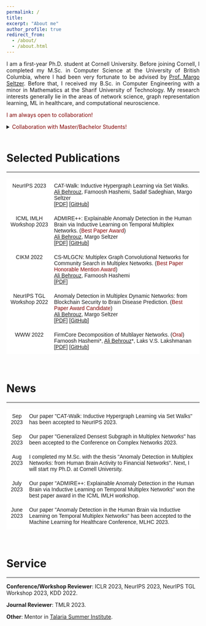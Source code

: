 ```yaml
---
permalink: /
title: 
excerpt: "About me"
author_profile: true
redirect_from: 
  - /about/
  - /about.html
---
```


<p align="justify">
I am a first-year Ph.D. student at Cornell University. Before joining Cornell, I completed my M.Sc. in Computer Science at the University of British Columbia, where I had been very fortunate to be advised by <a href="https://www.seltzer.com/margo/">Prof. Margo Seltzer</a>. Before that, I received my B.Sc. in Computer Engineering with a minor in Mathematics at the Sharif University of Technology. My research interests generally lie in the areas of network science, graph representation learning, ML in healthcare, and computational neuroscience. 
</p>
  
<span style="color:#800000;">I am always open to collaboration!</span>


    
<details>
  <summary> <span style="color:#800000;">Collaboration with Master/Bachelor Students!</span> </summary>
  I would be happy to collaborate with Master/Bachelor students who would like to work on graph learning, ML in healthcare, and/or network science. I also have some projects in these areas that we can discuss.
</details>

<br>
  
  
# Selected Publications

---

<style type="text/css">
.tg  {border-collapse:collapse;border-spacing:0;}
.tg td{border-color:black;border-style:solid;border-width:1px;font-family:Arial, sans-serif;font-size:14px; overflow:hidden;padding:10px 5px;word-break:normal;}
.tg th{border-color:black;border-style:solid;border-width:1px;font-family:Arial, sans-serif;font-size:14px; font-weight:normal;overflow:hidden;padding:10px 5px;word-break:normal;}
.tg .tg-oe15{background-color:#ffffff;border-color:#ffffff;text-align:left;vertical-align:top}
.tg .tg-wk8r{background-color:#ffffff;border-color:#ffffff;text-align:center;vertical-align:top}
</style>

<table class="tg">
<thead>
  <tr>
    <th class="tg-wk8r">NeurIPS 2023</th>
    <th class="tg-oe15">CAT-Walk: Inductive Hypergraph Learning via Set Walks.  <br><u>Ali Behrouz</u>, Farnoosh Hashemi, Sadaf Sadeghian, Margo Seltzer <br> [<a href="https://arxiv.org/pdf/2306.11147.pdf">PDF</a>] [<a href="https://github.com/ubc-systopia/CATWalk">GitHub</a>] </th>
  </tr>
</thead>
<tbody>
   <tr>
    <td class="tg-wk8r">ICML IMLH Workshop 2023</td>
    <td class="tg-oe15">ADMIRE++: Explainable Anomaly Detection in the Human Brain via Inductive Learning on Temporal Multiplex Networks. (<span style="color:#800000;">Best Paper Award</span>) <br><u>Ali Behrouz</u>, Margo Seltzer <br> [<a href="https://openreview.net/pdf?id=t4H8acYudJ">PDF</a>] [<a href="https://github.com/ubc-systopia/ADMIRE">GitHub</a>] </td>
  </tr>
  <tr>
    <td class="tg-wk8r">CIKM 2022</td>
    <td class="tg-oe15">CS-MLGCN: Multiplex Graph Convolutional Networks for Community Search in Multiplex Networks. (<span style="color:#800000;">Best Paper Honorable Mention Award</span>) <br><u>Ali Behrouz</u>, Farnoosh Hashemi <br> [<a href="https://arxiv.org/pdf/2210.08811.pdf">PDF</a>] </td>
  </tr>
  <tr>
    <td class="tg-wk8r">NeurIPS TGL Workshop 2022</td>
    <td class="tg-oe15">Anomaly Detection in Multiplex Dynamic Networks: from Blockchain Security to Brain Disease Prediction. (<span style="color:#800000;">Best Paper Award Candidate</span>) <br><u>Ali Behrouz</u>, Margo Seltzer <br> [<a href="https://openreview.net/pdf?id=UDGZDfwmay">PDF</a>] [<a href="https://github.com/ubc-systopia/Anomuly">GitHub</a>] </td>
  </tr>
    <tr>
    <td class="tg-wk8r">WWW 2022</td>
    <td class="tg-oe15">FirmCore Decomposition of Multilayer Networks. (<span style="color:#800000;">Oral</span>) <br> Farnoosh Hashemi*, <u>Ali Behrouz</u>*, Laks V.S. Lakshmanan  <br> [<a href="https://arxiv.org/pdf/2208.11200.pdf">PDF</a>] [<a href="https://github.com/joint-em/FirmCore">GitHub</a>] </td>
  </tr>
</tbody>
</table>


<br>
  


# News
---

<table class="tg">
<thead>
  <tr>
    <th class="tg-wk8r">Sep 2023</th>
    <th class="tg-oe15">Our paper "CAT-Walk: Inductive Hypergraph Learning via Set Walks" has been accepted to NeurIPS 2023.</th>
  </tr>
  <tr>
    <th class="tg-wk8r">Sep 2023</th>
    <th class="tg-oe15">Our paper "Generalized Densest Subgraph in Multiplex Networks" has been accepted to the Conference on Complex Networks 2023.</th>
  </tr>
  <tr>
    <th class="tg-wk8r">Aug 2023</th>
    <th class="tg-oe15">I completed my M.Sc. with the thesis "Anomaly Detection in Multiplex Networks: from Human Brain Activity to Financial Networks". Next, I will start my Ph.D. at Cornell University. </th>
  </tr>
  <tr>
    <th class="tg-wk8r">July 2023</th>
    <th class="tg-oe15">Our paper "ADMIRE++: Explainable Anomaly Detection in the Human Brain via Inductive Learning on Temporal Multiplex Networks" won the best paper award in the ICML IMLH workshop.</th>
  </tr>
  <tr>
    <th class="tg-wk8r">June 2023</th>
    <th class="tg-oe15">Our paper "Anomaly Detection in the Human Brain via Inductive Learning on Temporal Multiplex Networks" has been accepted to the Machine Learning for Healthcare Conference, MLHC 2023.</th>
  </tr>
</thead>
<tbody>
  <!-- Add all other rows here using <td> within <tbody> -->
</tbody>
</table>






  
<br>
  

# Service
---
**Conference/Workshop Reviewer**: ICLR 2023, NeurIPS 2023, NeurIPS TGL Workshop 2023, KDD 2022.
  
**Journal Reviewer**: TMLR 2023.
  
**Other**: Mentor in <a href="https://talariasummerinstitute.org/about-talaria">Talaria Summer Institute</a>.




